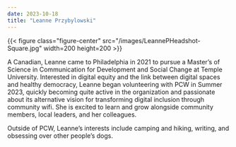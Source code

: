 ```yaml
---
date: 2023-10-18
title: "Leanne Przybylowski"
---
```


{{< figure class="figure-center" src="/images/LeannePHeadshot-Square.jpg" width=200 height=200 >}}  

A Canadian, Leanne came to Philadelphia in 2021 to pursue a Master’s of Science in Communication for Development and Social Change at Temple University. Interested in digital equity and the link between digital spaces and healthy democracy, Leanne began volunteering with PCW in Summer 2023, quickly becoming quite active in the organization and passionate about its alternative vision for transforming digital inclusion through community wifi. She is excited to learn and grow alongside community members, local leaders, and her colleagues.  

Outside of PCW, Leanne’s interests include camping and hiking, writing, and obsessing over other people’s dogs.
